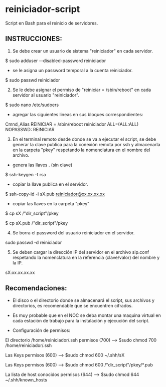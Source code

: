 # reiniciador-script
Script en Bash para el reinicio de servidores.

## INSTRUCCIONES:
1. Se debe crear un usuario de sistema "reiniciador" en cada servidor.

$ sudo adduser --disabled-password reiniciador

- se le asigna un password temporal a la cuenta reiniciador.

$ sudo passwd reiniciador


2. Se le debe asignar el permiso de "reiniciar = /sbin/reboot" en cada servidor al usuario "reiniciador".

$ sudo nano /etc/sudoers

- agregar las siguientes lineas en sus bloques correspondientes:

Cmnd_Alias REINICIAR = /sbin/reboot
reiniciador ALL=(ALL:ALL) NOPASSWD: REINICIAR

3. En el terminal remoto desde donde se va a ejecutar el script, se debe
generar la clave publica para la conexión remota por ssh y almacenarla en
la carpeta "pkey" respetando la nomenclatura en el nombre del archivo.

- genera las llaves . (sin clave)

$ ssh-keygen -t rsa

- copiar la llave publica en el servidor.

$ ssh-copy-id -i sX.pub reiniciador@xx.xx.xx.xx

- copiar las llaves en la carpeta "pkey"

$ cp sX /"dir_script"/pkey

$ cp sX.pub /"dir_script"/pkey

4. Se borra el password del usuario reiniciador en el servidor.

sudo passwd -d reiniciador


5. Se deben cargar la dirección IP del servidor en el archivo sip.conf respetando
la nomenclatura en la referencia (clave/valor) del nombre y la IP.

sX:xx.xx.xx.xx

## Recomendaciones:
- El disco o el directorio donde se almacenará el script, sus archivos y directorios, es recomendable que se encuentren cifrados.

- Es muy probable que en el NOC se deba montar una maquina virtual en cada estación de trabajo para la instalación y ejecución del script.

- Configuración de permisos:

El directorio /home/reiniciador/.ssh  permisos (700)  --> $sudo chmod 700 /home/reiniciador/.ssh

Las Keys permisos (600)                       --> $sudo chmod 600 ~/.shh/sX

Las Keys permisos (600)                       --> $sudo chmod 600 /"dir_script"/pkey/*.pub

La lista de host conocidos permisos (644)     --> $sudo chmod 644 ~/.shh/known_hosts
